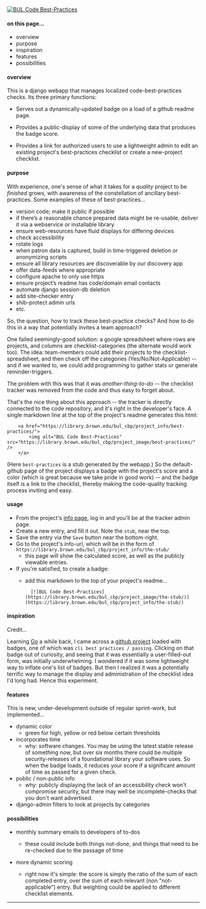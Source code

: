 [![BUL Code Best-Practices](https://library.brown.edu/bul_cbp/project_image/best-practices/)](https://library.brown.edu/bul_cbp/project_info/best-practices/)


#### on this page...

- overview
- purpose
- inspiration
- features
- possibilities


#### overview

This is a django webapp that manages localized code-best-practices checks. Its three primary functions:

- Serves out a dynamically-updated badge on a load of a github readme page.

- Provides a public-display of some of the underlying data that produces the badge score.

- Provides a link for authorized users to use a lightweight admin to edit an existing project's best-practices checklist or create a new-project checklist.


#### purpose

With experience, one's sense of what it takes for a _quality_ project to be _finished_ grows, with awareness of the constellation of ancillary best-practices. Some examples of these of best-practices...

- version code; make it public if possible
- if there’s a reasonable chance prepared data might be re-usable, deliver it via a webservice or installable library
- ensure web-resources have fluid displays for differing devices
- check accessibility
- rotate logs
- when patron data is captured, build in time-triggered deletion or anonymizing scripts
- ensure all library resources are discoverable by our discovery app
- offer data-feeds where appropriate
- configure apache to only use https
- ensure project’s readme has code/domain email contacts
- automate django session-db deletion
- add site-checker entry
- shib-protect admin urls
- etc.

So, the question, how to track these best-practice checks? And how to do this in a way that potentially invites a team approach?

One failed seemingly-good solution: a google spreadsheet where rows are projects, and columns are checklist-categories (the alternate would work too). The idea: team-members could add their projects to the checklist-spreadsheet, and then check off the categories (Yes/No/Not-Applicable) -- and if we wanted to, we could add programming to gather stats or generate reminder-triggers.

The problem with this was that it was _another-thing-to-do_ -- the checklist tracker was removed from the code and thus easy to forget about.

That's the nice thing about this approach -- the tracker is directly connected to the code repository, and it's right in the developer's face. A single markdown line at the top of the project's readme generates this html:

        <a href="https://library.brown.edu/bul_cbp/project_info/best-practices/">
            <img alt="BUL Code Best-Practices" src="https://library.brown.edu/bul_cbp/project_image/best-practices/" />
        </a>

(Here `best-practices` is a stub generated by the webapp.) So the default-github page of the project displays a badge with the project's score and a color (which is great because we take pride in good work) -- and the badge itself is a link to the checklist, thereby making the code-quality tracking process inviting and easy.


#### usage

- From the project's [info page](https://library.brown.edu/bul_cbp/info/), log in and you'll be at the tracker admin page.
- Create a new entry, and fill it out. Note the `stub`, near the top.
- Save the entry via the `Save` button near the bottom-right.
- Go to the project's info-url, which will be in the form of `https://library.brown.edu/bul_cbp/project_info/the-stub/`
    - this page will show the calculated score, as well as the publicly viewable entries.
- If you're satisfied, to create a badge:
    - add this markdown to the top of your project's readme...

            [![BUL Code Best-Practices](https://library.brown.edu/bul_cbp/project_image/the-stub/)](https://library.brown.edu/bul_cbp/project_info/the-stub/)

#### inspiration

Credit...

Learning [Go](https://golang.org) a while back, I came across a [github project](https://github.com/syncthing/syncthing/blob/master/README.md) loaded with badges, one of which was `cli best practices / passing`. Clicking on that badge out of curiosity, and seeing that it was essentially a user-filled-out form, was initially underwhelming. I wondered if it was some lightweight way to inflate one's list of badges. But then I realized it was a potentially terrific way to manage the display and administration of the checklist idea I'd long had. Hence this experiment.


#### features

This is new, under-development outside of regular sprint-work, but implemented...

- dynamic color
    - green for high, yellow or red below certain thresholds
- incorporates time
    - why: software changes. You may be using the latest stable release of something now, but over six months there could be multiple security-releases of a foundational library your software uses. So when the badge loads, it reduces your score if a significant amount of time as passed for a given check.
- public / non-public info
    - why: publicly displaying the lack of an accessibility check won't compromise security, but there may well be incomplete-checks that you don't want advertised.
- django-admin filters to look at projects by categories


#### possibilities

- monthly summary emails to developers of to-dos
    - these could include both things not-done, and things that need to be re-checked due to the passage of time

- more dynamic scoring
    - right now it's simple: the score is simply the ratio of the sum of each completed entry, over the sum of each relevant (non "not-applicable") entry. But weighting could be applied to different checklist elements.

---

